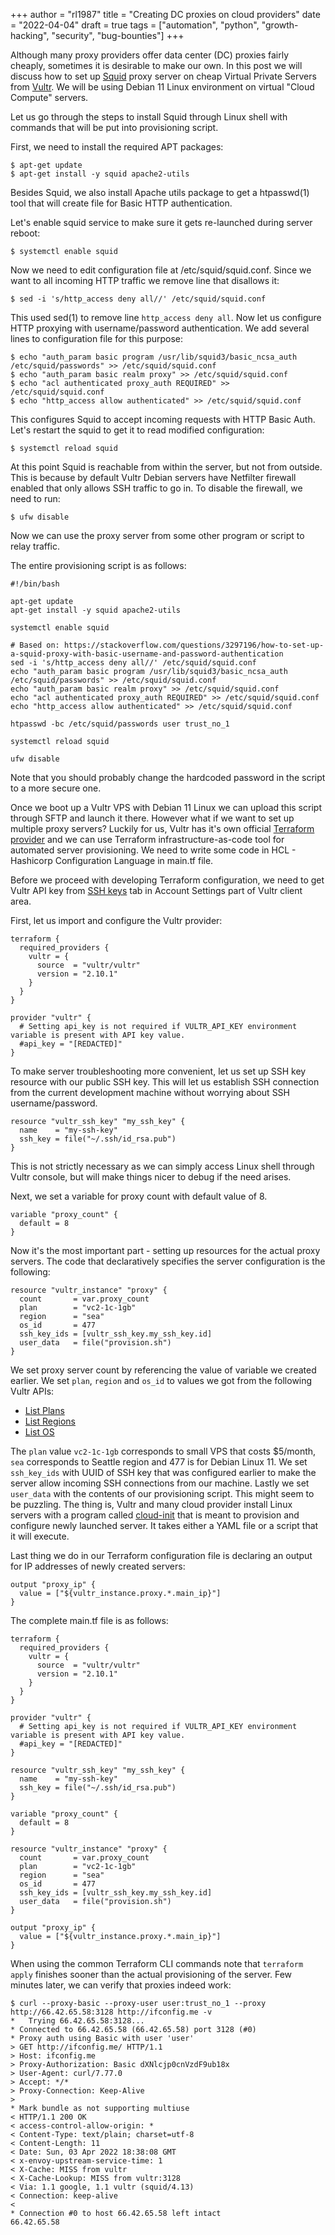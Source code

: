 +++
author = "rl1987"
title = "Creating DC proxies on cloud providers"
date = "2022-04-04"
draft = true
tags = ["automation", "python", "growth-hacking", "security", "bug-bounties"]
+++

Although many proxy providers offer data center (DC) proxies fairly cheaply, sometimes it is desirable
to make our own. In this post we will discuss how to set up [Squid](http://www.squid-cache.org/) proxy
server on cheap Virtual Private Servers from [Vultr](https://www.vultr.com/). We will be using Debian 11
Linux environment on virtual "Cloud Compute" servers.

Let us go through the steps to install Squid through Linux shell with commands that will be put into provisioning script.

First, we need to install the required APT packages:

```
$ apt-get update
$ apt-get install -y squid apache2-utils
```

Besides Squid, we also install Apache utils package to get a htpasswd(1) tool that will create file for Basic HTTP authentication.

Let's enable squid service to make sure it gets re-launched during server reboot:

```
$ systemctl enable squid
```

Now we need to edit configuration file at /etc/squid/squid.conf. Since we want to all incoming HTTP traffic we remove
line that disallows it:

```
$ sed -i 's/http_access deny all//' /etc/squid/squid.conf
```

This used sed(1) to remove line `http_access deny all`. Now let us configure HTTP proxying with username/password authentication.
We add several lines to configuration file for this purpose:

```
$ echo "auth_param basic program /usr/lib/squid3/basic_ncsa_auth /etc/squid/passwords" >> /etc/squid/squid.conf
$ echo "auth_param basic realm proxy" >> /etc/squid/squid.conf
$ echo "acl authenticated proxy_auth REQUIRED" >> /etc/squid/squid.conf
$ echo "http_access allow authenticated" >> /etc/squid/squid.conf
```

This configures Squid to accept incoming requests with HTTP Basic Auth. Let's restart the squid to get it to read modified
configuration:

```
$ systemctl reload squid
```

At this point Squid is reachable from within the server, but not from outside. This is because by default Vultr Debian servers
have Netfilter firewall enabled that only allows SSH traffic to go in. To disable the firewall, we need to run:

```
$ ufw disable
```

Now we can use the proxy server from some other program or script to relay traffic.

The entire provisioning script is as follows:

```shell
#!/bin/bash

apt-get update
apt-get install -y squid apache2-utils

systemctl enable squid

# Based on: https://stackoverflow.com/questions/3297196/how-to-set-up-a-squid-proxy-with-basic-username-and-password-authentication
sed -i 's/http_access deny all//' /etc/squid/squid.conf
echo "auth_param basic program /usr/lib/squid3/basic_ncsa_auth /etc/squid/passwords" >> /etc/squid/squid.conf
echo "auth_param basic realm proxy" >> /etc/squid/squid.conf
echo "acl authenticated proxy_auth REQUIRED" >> /etc/squid/squid.conf
echo "http_access allow authenticated" >> /etc/squid/squid.conf

htpasswd -bc /etc/squid/passwords user trust_no_1

systemctl reload squid

ufw disable

```

Note that you should probably change the hardcoded password in the script to a more secure one.

Once we boot up a Vultr VPS with Debian 11 Linux we can upload this script through SFTP and launch it there. However what if we
want to set up multiple proxy servers? Luckily for us, Vultr has it's own official 
[Terraform provider](https://registry.terraform.io/providers/vultr/vultr/latest/docs) and we can use Terraform
infrastructure-as-code tool for automated server provisioning. We need to write some code in HCL - Hashicorp Configuration
Language in main.tf file. 

Before we proceed with developing Terraform configuration, we need to get Vultr API key from [SSH keys](https://my.vultr.com/settings/#settingssshkeys)
tab in Account Settings part of Vultr client area.

First, let us import and configure the Vultr provider:

```hcl
terraform {
  required_providers {
    vultr = {
      source  = "vultr/vultr"
      version = "2.10.1"
    }
  }
}

provider "vultr" {
  # Setting api_key is not required if VULTR_API_KEY environment variable is present with API key value.
  #api_key = "[REDACTED]"
}
```

To make server troubleshooting more convenient, let us set up SSH key resource with our public SSH key. This will let us
establish SSH connection from the current development machine without worrying about SSH username/password.

```hcl
resource "vultr_ssh_key" "my_ssh_key" {
  name    = "my-ssh-key"
  ssh_key = file("~/.ssh/id_rsa.pub")
}
```

This is not strictly necessary as we can simply access Linux shell through Vultr console, but will make things nicer to debug
if the need arises.

Next, we set a variable for proxy count with default value of 8.

```hcl
variable "proxy_count" {
  default = 8
}
```

Now it's the most important part - setting up resources for the actual proxy servers. The code that declaratively specifies
the server configuration is the following:

```hcl
resource "vultr_instance" "proxy" {
  count       = var.proxy_count
  plan        = "vc2-1c-1gb"
  region      = "sea"
  os_id       = 477
  ssh_key_ids = [vultr_ssh_key.my_ssh_key.id]
  user_data   = file("provision.sh")
}

```

We set proxy server count by referencing the value of variable we created earlier. We set `plan`, `region` and `os_id` to values
we got from the following Vultr APIs:

* [List Plans](https://www.vultr.com/api/#operation/list-plans)
* [List Regions](https://www.vultr.com/api/#operation/list-regions)
* [List OS](https://www.vultr.com/api/#operation/list-os)

The `plan` value `vc2-1c-1gb` corresponds to small VPS that costs $5/month, `sea` corresponds to Seattle region and 477 is for
Debian Linux 11. We set `ssh_key_ids` with UUID of SSH key that was configured earlier to make the server allow incoming
SSH connections from our machine. Lastly we set `user_data` with the contents of our provisioning script. This might seem to
be puzzling. The thing is, Vultr and many cloud provider install Linux servers with a program called 
[cloud-init](https://cloudinit.readthedocs.io/en/latest/) that is meant to provision and configure newly launched server.
It takes either a YAML file or a script that it will execute. 

Last thing we do in our Terraform configuration file is declaring an output for IP addresses of newly created servers:

```hcl
output "proxy_ip" {
  value = ["${vultr_instance.proxy.*.main_ip}"]
}
```

The complete main.tf file is as follows:

```hcl
terraform {
  required_providers {
    vultr = {
      source  = "vultr/vultr"
      version = "2.10.1"
    }
  }
}

provider "vultr" {
  # Setting api_key is not required if VULTR_API_KEY environment variable is present with API key value.
  #api_key = "[REDACTED]"
}

resource "vultr_ssh_key" "my_ssh_key" {
  name    = "my-ssh-key"
  ssh_key = file("~/.ssh/id_rsa.pub")
}

variable "proxy_count" {
  default = 8
}

resource "vultr_instance" "proxy" {
  count       = var.proxy_count
  plan        = "vc2-1c-1gb"
  region      = "sea"
  os_id       = 477
  ssh_key_ids = [vultr_ssh_key.my_ssh_key.id]
  user_data   = file("provision.sh")
}

output "proxy_ip" {
  value = ["${vultr_instance.proxy.*.main_ip}"]
}

```

When using the common Terraform CLI commands note that `terraform apply` finishes sooner than the actual
provisioning of the server. Few minutes later, we can verify that proxies indeed work:

```
$ curl --proxy-basic --proxy-user user:trust_no_1 --proxy http://66.42.65.58:3128 http://ifconfig.me -v
*   Trying 66.42.65.58:3128...
* Connected to 66.42.65.58 (66.42.65.58) port 3128 (#0)
* Proxy auth using Basic with user 'user'
> GET http://ifconfig.me/ HTTP/1.1
> Host: ifconfig.me
> Proxy-Authorization: Basic dXNlcjp0cnVzdF9ub18x
> User-Agent: curl/7.77.0
> Accept: */*
> Proxy-Connection: Keep-Alive
>
* Mark bundle as not supporting multiuse
< HTTP/1.1 200 OK
< access-control-allow-origin: *
< Content-Type: text/plain; charset=utf-8
< Content-Length: 11
< Date: Sun, 03 Apr 2022 18:38:08 GMT
< x-envoy-upstream-service-time: 1
< X-Cache: MISS from vultr
< X-Cache-Lookup: MISS from vultr:3128
< Via: 1.1 google, 1.1 vultr (squid/4.13)
< Connection: keep-alive
<
* Connection #0 to host 66.42.65.58 left intact
66.42.65.58
```


